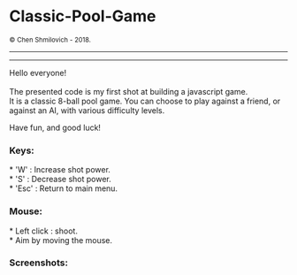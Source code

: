 <h1>Classic-Pool-Game</h1>
<small>© Chen Shmilovich - 2018.</small>
<br>

<hr>


<hr>

Hello everyone!<br><br>
The presented code is my first shot at building a javascript game.<br>
It is a classic 8-ball pool game.
You can choose to play against a friend, or against an AI, with various difficulty levels.

Have fun, and good luck!

<h3>Keys:</h3>
* 'W' : Increase shot power.<br>
* 'S' : Decrease shot power.<br>
* 'Esc' : Return to main menu.<br>

<h3>Mouse:</h3>
* Left click : shoot.<br>
* Aim by moving the mouse.<br>



<h3>Screenshots:</h3>
<img src="https://image.ibb.co/b9HT6x/screenshots.jpg" style="width: 10px;"></img>



